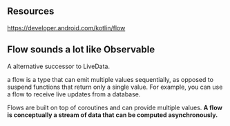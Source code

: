 
## Resources

https://developer.android.com/kotlin/flow


## Flow sounds a lot like Observable

A alternative successor to LiveData.

a flow is a type that can emit multiple values sequentially, as opposed to suspend functions that return only a single value. For example, you can use a flow to receive live updates from a database.

Flows are built on top of coroutines and can provide multiple values. 
**A flow is conceptually a stream of data that can be computed asynchronously.**

